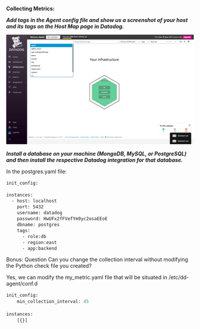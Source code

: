 **Collecting Metrics:**

***Add tags in the Agent config file and show us a screenshot of your host and its tags on the Host Map page in Datadog.***

![image](./screenshots/host_tags.png)

***Install a database on your machine (MongoDB, MySQL, or PostgreSQL) and then install the respective Datadog integration for that database.***

In the postgres.yaml file:
```
init_config:

instances:
  - host: localhost
    port: 5432
    username: datadog
    password: HwUFx2fFVefYm9yc2osaEEoE
    dbname: postgres
    tags:
      - role:db
      - region:east
      - app:backend
```

Bonus: Question Can you change the collection interval without modifying the Python check file you created?

Yes, we can modify the my_metric.yaml file that will be situated in /etc/dd-agent/conf.d

```python
init_config:
    min_collection_interval: 45

instances:
    [{}]
```
